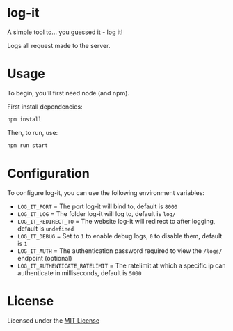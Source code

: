 # log-it

A simple tool to... you guessed it - log it!

Logs all request made to the server.

# Usage

To begin, you'll first need node (and npm).

First install dependencies:

```bash
npm install
```

Then, to run, use:

```bash
npm run start
```

# Configuration

To configure log-it, you can use the following environment variables:

-   `LOG_IT_PORT` = The port log-it will bind to, default is `8000`
-   `LOG_IT_LOG` = The folder log-it will log to, default is `log/`
-   `LOG_IT_REDIRECT_TO` = The website log-it will redirect to after logging, default is `undefined`
-   `LOG_IT_DEBUG` = Set to `1` to enable debug logs, `0` to disable them, default is `1`
-   `LOG_IT_AUTH` = The authentication password required to view the `/logs/` endpoint (optional)
-   `LOG_IT_AUTHENTICATE_RATELIMIT` = The ratelimit at which a specific ip can authenticate in milliseconds, default is `5000`

# License

Licensed under the [MIT License](LICENSE)
